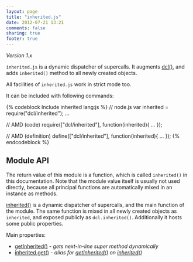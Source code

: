 ```yaml
---
layout: page
title: "inherited.js"
date: 2012-07-21 13:21
comments: false
sharing: true
footer: true
---
```


*Version 1.x*

`inherited.js` is a dynamic dispatcher of supercalls. It augments
[dcl()](/1.x/docs/mini_js/dcl/), and adds `inherited()` method to all newly created objects.

All facilities of `inherited.js` work in strict mode too.

It can be included with following commands:

{% codeblock Include inherited lang:js %}
// node.js
var inherited = require("dcl/inherited");
...

// AMD (code)
require(["dcl/inherited"], function(inherited){
  ...
});

// AMD (definition)
define(["dcl/inherited"], function(inherited){
  ...
});
{% endcodeblock %}

## Module API

The return value of this module is a function, which is called `inherited()` in this documentation. Note that the module value itself is usually not used directly, because
all principal functions are automatically mixed in an instance as methods.

[inherited()](/1.x/docs/inherited_js/inherited/) is a dynamic dispatcher of supercalls,
and the main function of the module.
The same function is mixed in all newly created objects as `inherited`, and
exposed publicly as `dcl.inherited()`. Additionally it hosts some public properties.

Main properties:

* [getInherited()](/1.x/docs/inherited_js/getinherited/) - *gets next-in-line super method dynamically*
* [inherited.get()](/1.x/docs/inherited_js/get/) - *alias for [getInherited()](/1.x/docs/inherited_js/getinherited/) on [inherited()](/1.x/docs/inherited_js/inherited/)*
